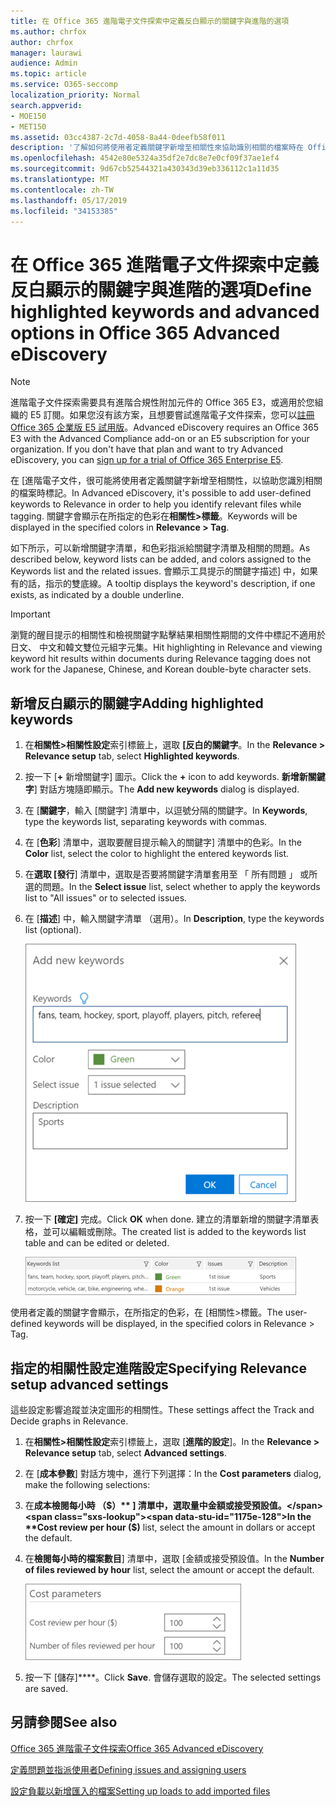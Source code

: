 ```yaml
---
title: 在 Office 365 進階電子文件探索中定義反白顯示的關鍵字與進階的選項
ms.author: chrfox
author: chrfox
manager: laurawi
audience: Admin
ms.topic: article
ms.service: O365-seccomp
localization_priority: Normal
search.appverid:
- MOE150
- MET150
ms.assetid: 03cc4387-2c7d-4058-8a44-0deefb58f011
description: '了解如何將使用者定義關鍵字新增至相關性來協助識別相關的檔案時在 Office 365 進階電子文件探索中標記並指定成本參數。  '
ms.openlocfilehash: 4542e80e5324a35df2e7dc8e7e0cf09f37ae1ef4
ms.sourcegitcommit: 9d67cb52544321a430343d39eb336112c1a11d35
ms.translationtype: MT
ms.contentlocale: zh-TW
ms.lasthandoff: 05/17/2019
ms.locfileid: "34153385"
---
```

# <a name="define-highlighted-keywords-and-advanced-options-in-office-365-advanced-ediscovery"></a><span data-ttu-id="1175e-103">在 Office 365 進階電子文件探索中定義反白顯示的關鍵字與進階的選項</span><span class="sxs-lookup"><span data-stu-id="1175e-103">Define highlighted keywords and advanced options in Office 365 Advanced eDiscovery</span></span>

> [!NOTE]
> <span data-ttu-id="1175e-p101">進階電子文件探索需要具有進階合規性附加元件的 Office 365 E3，或適用於您組織的 E5 訂閱。如果您沒有該方案，且想要嘗試進階電子文件探索，您可以[註冊 Office 365 企業版 E5 試用版](https://go.microsoft.com/fwlink/p/?LinkID=698279)。</span><span class="sxs-lookup"><span data-stu-id="1175e-p101">Advanced eDiscovery requires an Office 365 E3 with the Advanced Compliance add-on or an E5 subscription for your organization. If you don't have that plan and want to try Advanced eDiscovery, you can [sign up for a trial of Office 365 Enterprise E5](https://go.microsoft.com/fwlink/p/?LinkID=698279).</span></span> 
  
<span data-ttu-id="1175e-106">在 [進階電子文件，很可能將使用者定義關鍵字新增至相關性，以協助您識別相關的檔案時標記。</span><span class="sxs-lookup"><span data-stu-id="1175e-106">In Advanced eDiscovery, it's possible to add user-defined keywords to Relevance in order to help you identify relevant files while tagging.</span></span> <span data-ttu-id="1175e-107">關鍵字會顯示在所指定的色彩在**相關性\>標籤**。</span><span class="sxs-lookup"><span data-stu-id="1175e-107">Keywords will be displayed in the specified colors in **Relevance \> Tag**.</span></span> 
  
<span data-ttu-id="1175e-108">如下所示，可以新增關鍵字清單，和色彩指派給關鍵字清單及相關的問題。</span><span class="sxs-lookup"><span data-stu-id="1175e-108">As described below, keyword lists can be added, and colors assigned to the Keywords list and the related issues.</span></span> <span data-ttu-id="1175e-109">會顯示工具提示的關鍵字描述] 中，如果有的話，指示的雙底線。</span><span class="sxs-lookup"><span data-stu-id="1175e-109">A tooltip displays the keyword's description, if one exists, as indicated by a double underline.</span></span>
  
> [!IMPORTANT]
> <span data-ttu-id="1175e-110">瀏覽的醒目提示的相關性和檢視關鍵字點擊結果相關性期間的文件中標記不適用於日文、 中文和韓文雙位元組字元集。</span><span class="sxs-lookup"><span data-stu-id="1175e-110">Hit highlighting in Relevance and viewing keyword hit results within documents during Relevance tagging does not work for the Japanese, Chinese, and Korean double-byte character sets.</span></span> 
  
## <a name="adding-highlighted-keywords"></a><span data-ttu-id="1175e-111">新增反白顯示的關鍵字</span><span class="sxs-lookup"><span data-stu-id="1175e-111">Adding highlighted keywords</span></span>

1. <span data-ttu-id="1175e-112">在**相關性\>相關性設定**索引標籤上，選取 **[反白的關鍵字**。</span><span class="sxs-lookup"><span data-stu-id="1175e-112">In the **Relevance \> Relevance setup** tab, select **Highlighted keywords**.</span></span>
    
2. <span data-ttu-id="1175e-113">按一下 [**+** 新增關鍵字] 圖示。</span><span class="sxs-lookup"><span data-stu-id="1175e-113">Click the **+** icon to add keywords.</span></span> <span data-ttu-id="1175e-114">**新增新關鍵字**] 對話方塊隨即顯示。</span><span class="sxs-lookup"><span data-stu-id="1175e-114">The **Add new keywords** dialog is displayed.</span></span> 
    
3. <span data-ttu-id="1175e-115">在 [**關鍵字**，輸入 [關鍵字] 清單中，以逗號分隔的關鍵字。</span><span class="sxs-lookup"><span data-stu-id="1175e-115">In **Keywords**, type the keywords list, separating keywords with commas.</span></span> 
    
4. <span data-ttu-id="1175e-116">在 [**色彩**] 清單中，選取要醒目提示輸入的關鍵字] 清單中的色彩。</span><span class="sxs-lookup"><span data-stu-id="1175e-116">In the **Color** list, select the color to highlight the entered keywords list.</span></span> 
    
5. <span data-ttu-id="1175e-117">在**選取 [發行**] 清單中，選取是否要將關鍵字清單套用至 「 所有問題 」 或所選的問題。</span><span class="sxs-lookup"><span data-stu-id="1175e-117">In the **Select issue** list, select whether to apply the keywords list to "All issues" or to selected issues.</span></span> 
    
6. <span data-ttu-id="1175e-118">在 [**描述**] 中，輸入關鍵字清單 （選用）。</span><span class="sxs-lookup"><span data-stu-id="1175e-118">In **Description**, type the keywords list (optional).</span></span>
    
    ![新增新關鍵字](media/1683a71f-0875-48fc-b4ef-01f3b0e8e8e9.png)
  
7. <span data-ttu-id="1175e-120">按一下 **[確定]** 完成。</span><span class="sxs-lookup"><span data-stu-id="1175e-120">Click **OK** when done.</span></span> <span data-ttu-id="1175e-121">建立的清單新增的關鍵字清單表格，並可以編輯或刪除。</span><span class="sxs-lookup"><span data-stu-id="1175e-121">The created list is added to the keywords list table and can be edited or deleted.</span></span> 
    
    ![相關性設定關鍵字清單](media/a05d5ec0-8bde-470d-97e2-456b169281d6.png)
  
<span data-ttu-id="1175e-123">使用者定義的關鍵字會顯示，在所指定的色彩，在 [相關性\>標籤。</span><span class="sxs-lookup"><span data-stu-id="1175e-123">The user-defined keywords will be displayed, in the specified colors in Relevance \> Tag.</span></span> 
  
## <a name="specifying-relevance-setup-advanced-settings"></a><span data-ttu-id="1175e-124">指定的相關性設定進階設定</span><span class="sxs-lookup"><span data-stu-id="1175e-124">Specifying Relevance setup advanced settings</span></span>

<span data-ttu-id="1175e-125">這些設定影響追蹤並決定圖形的相關性。</span><span class="sxs-lookup"><span data-stu-id="1175e-125">These settings affect the Track and Decide graphs in Relevance.</span></span>
  
1. <span data-ttu-id="1175e-126">在**相關性\>相關性設定**索引標籤上，選取 [**進階的設定**]。</span><span class="sxs-lookup"><span data-stu-id="1175e-126">In the **Relevance \> Relevance setup** tab, select **Advanced settings**.</span></span>
    
2. <span data-ttu-id="1175e-127">在 [**成本參數**] 對話方塊中，進行下列選擇：</span><span class="sxs-lookup"><span data-stu-id="1175e-127">In the **Cost parameters** dialog, make the following selections:</span></span> 
    
1. <span data-ttu-id="1175e-128">在**成本檢閱每小時 （$）** ] 清單中，選取量中金額或接受預設值。</span><span class="sxs-lookup"><span data-stu-id="1175e-128">In the **Cost review per hour ($)** list, select the amount in dollars or accept the default.</span></span> 
    
2. <span data-ttu-id="1175e-129">在**檢閱每小時的檔案數目**] 清單中，選取 [金額或接受預設值。</span><span class="sxs-lookup"><span data-stu-id="1175e-129">In the **Number of files reviewed by hour** list, select the amount or accept the default.</span></span> 
    
    ![相關性設定的成本參數](media/bab7b5b7-6297-4e7c-b0a6-ba5aa8b21787.png)
  
3. <span data-ttu-id="1175e-131">按一下 [儲存]\*\*\*\*。</span><span class="sxs-lookup"><span data-stu-id="1175e-131">Click **Save**.</span></span> <span data-ttu-id="1175e-132">會儲存選取的設定。</span><span class="sxs-lookup"><span data-stu-id="1175e-132">The selected settings are saved.</span></span>
    
## <a name="see-also"></a><span data-ttu-id="1175e-133">另請參閱</span><span class="sxs-lookup"><span data-stu-id="1175e-133">See also</span></span>

[<span data-ttu-id="1175e-134">Office 365 進階電子文件探索</span><span class="sxs-lookup"><span data-stu-id="1175e-134">Office 365 Advanced eDiscovery</span></span>](office-365-advanced-ediscovery.md)
  
[<span data-ttu-id="1175e-135">定義問題並指派使用者</span><span class="sxs-lookup"><span data-stu-id="1175e-135">Defining issues and assigning users</span></span>](define-issues-and-assign-users.md)
  
[<span data-ttu-id="1175e-136">設定負載以新增匯入的檔案</span><span class="sxs-lookup"><span data-stu-id="1175e-136">Setting up loads to add imported files</span></span>](set-up-loads-to-add-imported-files.md)

